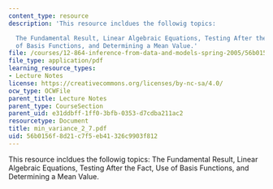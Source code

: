 ```yaml
---
content_type: resource
description: 'This resource incldues the followig topics:

  The Fundamental Result, Linear Algebraic Equations, Testing After the Fact, Use
  of Basis Functions, and Determining a Mean Value.'
file: /courses/12-864-inference-from-data-and-models-spring-2005/56b0156f8d21c7f5eb41326c9903f812_min_variance_2_7.pdf
file_type: application/pdf
learning_resource_types:
- Lecture Notes
license: https://creativecommons.org/licenses/by-nc-sa/4.0/
ocw_type: OCWFile
parent_title: Lecture Notes
parent_type: CourseSection
parent_uid: e31ddbff-1ff0-3bfb-0353-d7cdba211ac2
resourcetype: Document
title: min_variance_2_7.pdf
uid: 56b0156f-8d21-c7f5-eb41-326c9903f812
---
```

This resource incldues the followig topics:
The Fundamental Result, Linear Algebraic Equations, Testing After the Fact, Use of Basis Functions, and Determining a Mean Value.